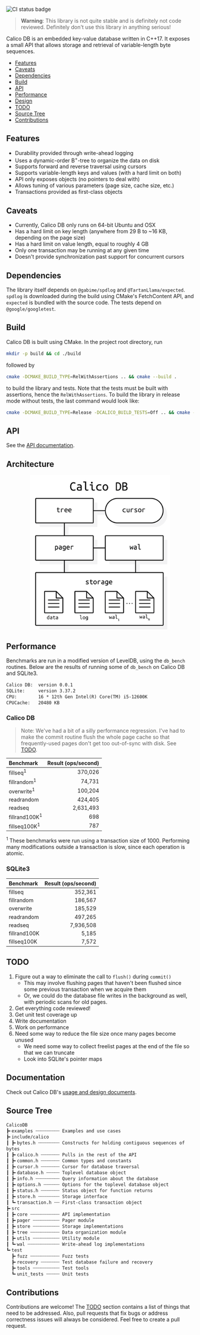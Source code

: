 ![CI status badge](https://github.com/andy-byers/CalicoDB/actions/workflows/actions.yml/badge.svg)

> **Warning**: This library is not quite stable and is definitely not code reviewed. 
> Definitely don't use this library in anything serious!

Calico DB is an embedded key-value database written in C++17.
It exposes a small API that allows storage and retrieval of variable-length byte sequences.

+ [Features](#features)
+ [Caveats](#caveats)
+ [Dependencies](#dependencies)
+ [Build](#build)
+ [API](#api)
+ [Performance](#performance)
+ [Design](#design)
+ [TODO](#todo)
+ [Source Tree](#source-tree)
+ [Contributions](#contributions)

## Features
+ Durability provided through write-ahead logging
+ Uses a dynamic-order B<sup>+</sup>-tree to organize the data on disk
+ Supports forward and reverse traversal using cursors
+ Supports variable-length keys and values (with a hard limit on both)
+ API only exposes objects (no pointers to deal with)
+ Allows tuning of various parameters (page size, cache size, etc.)
+ Transactions provided as first-class objects

## Caveats
+ Currently, Calico DB only runs on 64-bit Ubuntu and OSX
+ Has a hard limit on key length (anywhere from 29 B to ~16 KB, depending on the page size)
+ Has a hard limit on value length, equal to roughly 4 GB
+ Only one transaction may be running at any given time
+ Doesn't provide synchronization past support for concurrent cursors

## Dependencies
The library itself depends on `@gabime/spdlog` and `@TartanLlama/expected`.
`spdlog` is downloaded during the build using CMake's FetchContent API, and `expected` is bundled with the source code.
The tests depend on `@google/googletest`.

## Build
Calico DB is built using CMake.
In the project root directory, run
```bash
mkdir -p build && cd ./build
```

followed by
```bash
cmake -DCMAKE_BUILD_TYPE=RelWithAssertions .. && cmake --build .
```

to build the library and tests.
Note that the tests must be built with assertions, hence the `RelWithAssertions`.
To build the library in release mode without tests, the last command would look like:
```bash
cmake -DCMAKE_BUILD_TYPE=Release -DCALICO_BUILD_TESTS=Off .. && cmake --build .
```

## API
See the [API documentation](doc/api.md).

## Architecture

<p align="center">
   <img src="./doc/architecture.png" width="75%" />
</p>

## Performance
Benchmarks are run in a modified version of LevelDB, using the `db_bench` routines.
Below are the results of running some of `db_bench` on Calico DB and SQLite3.

```
Calico DB:  version 0.0.1
SQLite:     version 3.37.2
CPU:        16 * 12th Gen Intel(R) Core(TM) i5-12600K
CPUCache:   20480 KB
```

### Calico DB
> Note: We've had a bit of a silly performance regression.
> I've had to make the commit routine flush the whole page cache so that frequently-used pages don't get too out-of-sync with disk.
> See [TODO](#todo).

| Benchmark                | Result (ops/second) |
|:-------------------------|--------------------:|
| fillseq<sup>1</sup>      |             370,026 |
| fillrandom<sup>1</sup>   |              74,731 |
| overwrite<sup>1</sup>    |             100,204 |
| readrandom               |             424,405 |
| readseq                  |           2,631,493 |
| fillrand100K<sup>1</sup> |                 698 |
| fillseq100K<sup>1</sup>  |                 787 |

<sup>1</sup> These benchmarks were run using a transaction size of 1000.
Performing many modifications outside a transaction is slow, since each operation is atomic.

### SQLite3
| Benchmark    | Result (ops/second) |
|:-------------|--------------------:|
| fillseq      |             352,361 |
| fillrandom   |             186,567 |
| overwrite    |             185,529 |
| readrandom   |             497,265 |
| readseq      |           7,936,508 |
| fillrand100K |               5,185 |
| fillseq100K  |               7,572 |

## TODO
1. Figure out a way to eliminate the call to `flush()` during `commit()`
   + This may involve flushing pages that haven't been flushed since some previous transaction when we acquire them
   + Or, we could do the database file writes in the background as well, with periodic scans for old pages.
2. Get everything code reviewed!
3. Get unit test coverage up
4. Write documentation
5. Work on performance
6. Need some way to reduce the file size once many pages become unused
    + We need some way to collect freelist pages at the end of the file so that we can truncate
    + Look into SQLite's pointer maps

## Documentation
Check out Calico DB's [usage and design documents](./doc).

## Source Tree
```
CalicoDB
┣╸examples ┄┄┄┄┄┄┄┄┄ Examples and use cases
┣╸include/calico
┃ ┣╸bytes.h ┄┄┄┄┄┄┄┄ Constructs for holding contiguous sequences of bytes
┃ ┣╸calico.h ┄┄┄┄┄┄┄ Pulls in the rest of the API
┃ ┣╸common.h ┄┄┄┄┄┄┄ Common types and constants
┃ ┣╸cursor.h ┄┄┄┄┄┄┄ Cursor for database traversal
┃ ┣╸database.h ┄┄┄┄┄ Toplevel database object
┃ ┣╸info.h ┄┄┄┄┄┄┄┄┄ Query information about the database
┃ ┣╸options.h ┄┄┄┄┄┄ Options for the toplevel database object
┃ ┣╸status.h ┄┄┄┄┄┄┄ Status object for function returns
┃ ┣╸store.h ┄┄┄┄┄┄┄┄ Storage interface
┃ ┗╸transaction.h ┄┄ First-class transaction object
┣╸src
┃ ┣╸core ┄┄┄┄┄┄┄┄┄┄┄ API implementation
┃ ┣╸pager ┄┄┄┄┄┄┄┄┄┄ Pager module
┃ ┣╸store ┄┄┄┄┄┄┄┄┄┄ Storage implementations
┃ ┣╸tree ┄┄┄┄┄┄┄┄┄┄┄ Data organization module
┃ ┣╸utils ┄┄┄┄┄┄┄┄┄┄ Utility module
┃ ┗╸wal ┄┄┄┄┄┄┄┄┄┄┄┄ Write-ahead log implementations
┗╸test
  ┣╸fuzz ┄┄┄┄┄┄┄┄┄┄┄ Fuzz tests
  ┣╸recovery ┄┄┄┄┄┄┄ Test database failure and recovery
  ┣╸tools ┄┄┄┄┄┄┄┄┄┄ Test tools
  ┗╸unit_tests ┄┄┄┄┄ Unit tests
```

## Contributions
Contributions are welcome!
The [TODO](#todo) section contains a list of things that need to be addressed.
Also, pull requests that fix bugs or address correctness issues will always be considered.
Feel free to create a pull request.


